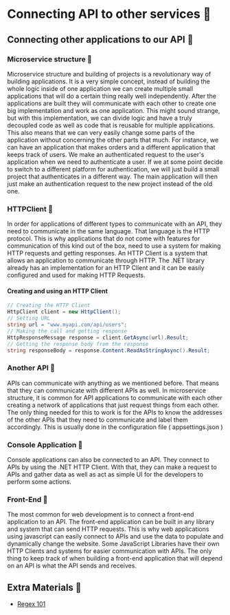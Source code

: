 # Connecting API to other services 🚁

## Connecting other applications to our API 🔶

### Microservice structure 🔹

Microservice structure and building of projects is a revolutionary way of building applications. It is a very simple concept, instead of building the whole logic inside of one application we can create multiple small applications that will do a certain thing really well independently. After the applications are built they will communicate with each other to create one big implementation and work as one application. This might sound strange, but with this implementation, we can divide logic and have a truly decoupled code as well as code that is reusable for multiple applications. This also means that we can very easily change some parts of the application without concerning the other parts that much. For instance, we can have an application that makes orders and a different application that keeps track of users. We make an authenticated request to the user's application when we need to authenticate a user. If we at some point decide to switch to a different platform for authentication, we will just build a small project that authenticates in a different way. The main application will then just make an authentication request to the new project instead of the old one.

### HTTPClient 🔹

In order for applications of different types to communicate with an API, they need to communicate in the same language. That language is the HTTP protocol. This is why applications that do not come with features for communication of this kind out of the box, need to use a system for making HTTP requests and getting responses. An HTTP Client is a system that allows an application to communicate through HTTP. The .NET library already has an implementation for an HTTP Client and it can be easily configured and used for making HTTP Requests.

#### Creating and using an HTTP Client

```csharp asp
// Creating the HTTP Client
HttpClient client = new HttpClient();
// Setting URL
string url = "www.myapi.com/api/users";
// Making the call and getting response
HttpResponseMessage response = client.GetAsync(url).Result;
// Getting the response body from the response
string responseBody = response.Content.ReadAsStringAsync().Result;
```

### Another API 🔹

APIs can communicate with anything as we mentioned before. That means that they can communicate with different APIs as well. In microservice structure, it is common for API applications to communicate with each other creating a network of applications that just request things from each other. The only thing needed for this to work is for the APIs to know the addresses of the other APIs that they need to communicate and label them accordingly. This is usually done in the configuration file ( appsettings.json )

### Console Application 🔹

Console applications can also be connected to an API. They connect to APIs by using the .NET HTTP Client. With that, they can make a request to APIs and gather data as well as act as simple UI for the developers to perform some actions.

### Front-End 🔹

The most common for web development is to connect a front-end application to an API. The front-end application can be built in any library and system that can send HTTP requests. This is why web applications using javascript can easily connect to APIs and use the data to populate and dynamically change the website. Some JavaScript Libraries have their own HTTP Clients and systems for easier communication with APIs. The only thing to keep track of when building a front-end application that will depend on an API is what the API sends and receives.

## Extra Materials 📘

- [Regex 101](https://regex101.com/)
